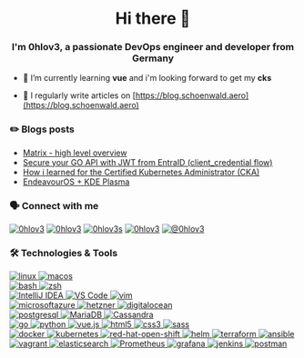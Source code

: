 <h1 align="center">Hi there 👋</h1>
<h3 align="center">I'm 0hlov3, a passionate DevOps engineer and developer from Germany</h3>

- 🌱 I’m currently learning **vue** and i'm looking forward to get my **cks**

- 📝 I regularly write articles on [https://blog.schoenwald.aero](https://blog.schoenwald.aero)

### ✏️ Blogs posts
<!-- BLOG-POST-LIST:START -->
- [Matrix - high level overview](https://0hlov3.medium.com/matrix-high-level-overview-5e638dde7834?source=rss-a27db1a58af0------2)
- [Secure your GO API with JWT from EntraID &lpar;client_credential flow&rpar;](https://0hlov3.medium.com/secure-your-go-api-with-jwt-from-entraid-client-credential-flow-41caa45e4ce0?source=rss-a27db1a58af0------2)
- [How i learned for the Certified Kubernetes Administrator &lpar;CKA&rpar;](https://0hlov3.medium.com/how-i-learned-for-the-certified-kubernetes-administrator-cka-58c125c35eeb?source=rss-a27db1a58af0------2)
- [EndeavourOS + KDE Plasma](https://0hlov3.medium.com/endeavouros-kde-plasma-9a663ec222ae?source=rss-a27db1a58af0------2)
<!-- BLOG-POST-LIST:END -->

### 🗣️ Connect with me
<p align="left">
<a href="https://matrix.to/#/@0hlov3:fsociety.social" target="blank"><img src="https://img.shields.io/badge/Chat-Matrix-informational?style=flat&logo=matrix&logoColor=white&color=2bbc8a" alt="0hlov3" /></a>
<a href="https://chaos.social/@0hlov3" target="blank"><img src="https://img.shields.io/badge/Microblogging-Mastodon-informational?style=flat&logo=linux&logoColor=white&color=2bbc8a" alt="0hlov3" /></a> 
<a href="https://twitter.com/0hlov3s" target="blank"><img src="https://img.shields.io/badge/Microblogging-X-informational?style=flat&logo=x&logoColor=white&color=2bbc8a" alt="0hlov3s" /></a>
<a href="https://linkedin.com/in/0hlov3" target="blank"><img src="https://img.shields.io/badge/Microblogging-LinkedIn-informational?style=flat&logo=linkedin&logoColor=white&color=2bbc8a" alt="0hlov3" /></a>
<a href="https://blog.schoenwald.aero" target="blank"><img src="https://img.shields.io/badge/Blogging-Medium-informational?style=flat&logo=medium&logoColor=white&color=2bbc8a" alt="@0hlov3" /></a>
</p>

### 🛠️ Technologies & Tools
<p align="left">
 <a href="https://www.linux.org/" target="_blank" rel="noreferrer"> <img src="https://img.shields.io/badge/OS-Linux-informational?style=flat&logo=linux&logoColor=white&color=2bbc8a" alt="linux" /> </a> 
 <a href="https://www.apple.com/macos/" target="_blank" rel="noreferrer"> <img src="https://img.shields.io/badge/OS-MacOS-informational?style=flat&logo=macos&logoColor=white&color=2bbc8a" alt="macos" /> </a>
 <br />
 <a href="https://www.gnu.org/software/bash/"  target="_blank" rel="noreferrer"> <img src="https://img.shields.io/badge/Shell-Bash-informational?style=flat&logo=gnu-bash&logoColor=white&color=2bbc8a" alt="bash" /> </a> 
 <a href="https://www.zsh.org/"  target="_blank" rel="noreferrer"> <img src="https://img.shields.io/badge/Shell-ZSH-informational?style=flat&logo=zsh&logoColor=white&color=2bbc8a" alt="zsh" /> </a> 
 <br />
 <a href="https://www.jetbrains.com/idea/" target="_blank" rel="noreferrer"> <img src="https://img.shields.io/badge/Editor-IntelliJ_IDEA-informational?style=flat&logo=intellij-idea&logoColor=white&color=2bbc8a" alt="IntelliJ IDEA" /> </a>
 <a href="https://code.visualstudio.com/" target="_blank" rel="noreferrer"> <img src="https://img.shields.io/badge/Editor-VS_Code-informational?style=flat&logo=Visual-Studio-Code&logoColor=white&color=2bbc8a" alt="VS Code" /> </a> 
 <a href="https://www.vim.org/" target="_blank" rel="noreferrer"> <img src="https://img.shields.io/badge/Editor-Vim-informational?style=flat&logo=vim&logoColor=white&color=2bbc8a" alt="vim" /> </a>
 <br />
 <a href="https://portal.azure.com/" target="_blank" rel="noreferrer"> <img src="https://img.shields.io/badge/Cloud-Azure-informational?style=flat&logo=microsoftazure&logoColor=white&color=2bbc8a" alt="microsoftazure" /> </a> 
 <a href="https://www.hetzner.com/cloud/" target="_blank" rel="noreferrer"> <img src="https://img.shields.io/badge/Cloud-Hetzner-informational?style=flat&logo=hetzner&logoColor=white&color=2bbc8a" alt="hetzner" /> </a> 
 <a href="https://www.digitalocean.com/"  target="_blank" rel="noreferrer"> <img src="https://img.shields.io/badge/Cloud-Digital_Ocean-informational?style=flat&logo=digitalocean&logoColor=white&color=2bbc8a" alt="digitalocean" /> </a>
 <br />
 <a href="https://www.postgresql.org/"  target="_blank" rel="noreferrer"> <img src="https://img.shields.io/badge/Tools-PostgreSQL-informational?style=flat&logo=postgresql&logoColor=white&color=2bbc8a" alt="postgresql" /> </a> 
 <a href="https://mariadb.org/"  target="_blank" rel="noreferrer"> <img src="https://img.shields.io/badge/Tools-MariaDB-informational?style=flat&logo=mariadb&logoColor=white&color=2bbc8a" alt="MariaDB" /> </a> 
 <a href="https://cassandra.apache.org/"  target="_blank" rel="noreferrer"> <img src="https://img.shields.io/badge/Tools-Cassandra-informational?style=flat&logo=apachecassandra&logoColor=white&color=2bbc8a" alt="Cassandra" /> </a>
 <br />
 <a href="https://golang.org" target="_blank" rel="noreferrer"> <img src="https://img.shields.io/badge/Code-Golang-informational?style=flat&logo=go&logoColor=white&color=2bbc8a" alt="go" /> </a> 
 <a href="https://www.python.org/" target="_blank" rel="noreferrer"> <img src="https://img.shields.io/badge/Code-Python-informational?style=flat&logo=python&logoColor=white&color=2bbc8a" alt="python" /> </a>
 <a href="https://vuejs.org/" target="_blank" rel="noreferrer"> <img src="https://img.shields.io/badge/Code-Vue-informational?style=flat&logo=vue.js&logoColor=white&color=2bbc8a" alt="vue.js" /> </a>
 <a href="https://www.w3.org/html/" target="_blank" rel="noreferrer"> <img src="https://img.shields.io/badge/Code-html5-informational?style=flat&logo=html5&logoColor=white&color=2bbc8a" alt="html5" /> </a> 
 <a href="https://www.w3schools.com/css/" target="_blank" rel="noreferrer"> <img src="https://img.shields.io/badge/Code-css3-informational?style=flat&logo=css3&logoColor=white&color=2bbc8a" alt="css3" /> </a> 
 <a href="https://sass-lang.com" target="_blank" rel="noreferrer"> <img src="https://img.shields.io/badge/Code-sass-informational?style=flat&logo=sass&logoColor=white&color=2bbc8a" alt="sass" /> </a> 
 <br />
 <a href="https://www.docker.com/"  target="_blank" rel="noreferrer"> <img src="https://img.shields.io/badge/Tools-Docker-informational?style=flat&logo=docker&logoColor=white&color=2bbc8a" alt="docker" /> </a> 
 <a href="https://kubernetes.io/"  target="_blank" rel="noreferrer"> <img src="https://img.shields.io/badge/Tools-Kubernetes-informational?style=flat&logo=kubernetes&logoColor=white&color=2bbc8a" alt="kubernetes" /> </a> 
 <a href="https://www.redhat.com/en/technologies/cloud-computing/openshift"  target="_blank" rel="noreferrer"> <img src="https://img.shields.io/badge/Tools-Red_Hat_OpenShift-informational?style=flat&logo=red-hat-open-shift&logoColor=white&color=2bbc8a" alt="red-hat-open-shift" /> </a> 
 <a href="https://helm.sh"  target="_blank" rel="noreferrer"> <img src="https://img.shields.io/badge/Tools-Helm-informational?style=flat&logo=helm&logoColor=white&color=2bbc8a" alt="helm" /> </a>
 <a href="https://www.terraform.io/"  target="_blank" rel="noreferrer"> <img src="https://img.shields.io/badge/Tools-Terraformt-informational?style=flat&logo=terraform&logoColor=white&color=2bbc8a" alt="terraform" /> </a> 
 <a href="https://www.ansible.com/"  target="_blank" rel="noreferrer"> <img src="https://img.shields.io/badge/Tools-Ansible-informational?style=flat&logo=ansible&logoColor=white&color=2bbc8a" alt="ansible" /> </a> 
 <a href="https://www.vagrantup.com/"  target="_blank" rel="noreferrer"> <img src="https://img.shields.io/badge/Tools-Vagrant-informational?style=flat&logo=vagrant&logoColor=white&color=2bbc8a" alt="vagrant" /> </a>
 <a href="https://www.elastic.co" target="_blank" rel="noreferrer"> <img src="https://img.shields.io/badge/Tools-Elasticsearch-informational?style=flat&logo=elasticstack&logoColor=white&color=2bbc8a" alt="elasticsearch" /> </a> 
 <a href="https://prometheus.io" target="_blank" rel="noreferrer"> <img src="https://img.shields.io/badge/Tools-Prometheus-informational?style=flat&logo=prometheus&logoColor=white&color=2bbc8a" alt="Prometheus" /> </a> 
 <a href="https://grafana.com" target="_blank" rel="noreferrer"> <img src="https://img.shields.io/badge/Tools-Grafana-informational?style=flat&logo=grafana&logoColor=white&color=2bbc8a" alt="grafana" /> </a> 
 <a href="https://www.jenkins.io" target="_blank" rel="noreferrer"> <img src="https://img.shields.io/badge/Tools-Jenkins-informational?style=flat&logo=jenkins&logoColor=white&color=2bbc8a" alt="jenkins" /> </a>
 <a href="https://postman.com" target="_blank" rel="noreferrer"> <img src="https://img.shields.io/badge/Tools-Postman-informational?style=flat&logo=postman&logoColor=white&color=2bbc8a" alt="postman" /> </a> 
 <br />
</p>
